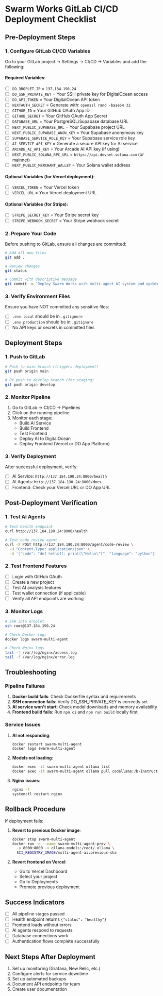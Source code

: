 # Swarm Works GitLab CI/CD Deployment Checklist

## Pre-Deployment Steps

### 1. Configure GitLab CI/CD Variables

Go to your GitLab project → Settings → CI/CD → Variables and add the following:

#### Required Variables:
- [ ] `DO_DROPLET_IP` = `137.184.190.24`
- [ ] `DO_SSH_PRIVATE_KEY` = Your SSH private key for DigitalOcean access
- [ ] `DO_API_TOKEN` = Your DigitalOcean API token
- [ ] `NEXTAUTH_SECRET` = Generate with: `openssl rand -base64 32`
- [ ] `GITHUB_ID` = Your GitHub OAuth App ID
- [ ] `GITHUB_SECRET` = Your GitHub OAuth App Secret
- [ ] `DATABASE_URL` = Your PostgreSQL/Supabase database URL
- [ ] `NEXT_PUBLIC_SUPABASE_URL` = Your Supabase project URL
- [ ] `NEXT_PUBLIC_SUPABASE_ANON_KEY` = Your Supabase anonymous key
- [ ] `SUPABASE_SERVICE_ROLE_KEY` = Your Supabase service role key
- [ ] `AI_SERVICE_API_KEY` = Generate a secure API key for AI service
- [ ] `ARCADE_AI_API_KEY` = Your Arcade AI API key (if using)
- [ ] `NEXT_PUBLIC_SOLANA_RPC_URL` = `https://api.devnet.solana.com` (or mainnet)
- [ ] `NEXT_PUBLIC_MERCHANT_WALLET` = Your Solana wallet address

#### Optional Variables (for Vercel deployment):
- [ ] `VERCEL_TOKEN` = Your Vercel token
- [ ] `VERCEL_URL` = Your Vercel deployment URL

#### Optional Variables (for Stripe):
- [ ] `STRIPE_SECRET_KEY` = Your Stripe secret key
- [ ] `STRIPE_WEBHOOK_SECRET` = Your Stripe webhook secret

### 2. Prepare Your Code

Before pushing to GitLab, ensure all changes are committed:

```bash
# Add all new files
git add .

# Review changes
git status

# Commit with descriptive message
git commit -m "Deploy Swarm Works with multi-agent AI system and updated frontend"
```

### 3. Verify Environment Files

Ensure you have NOT committed any sensitive files:
- [ ] `.env.local` should be in `.gitignore`
- [ ] `.env.production` should be in `.gitignore`
- [ ] No API keys or secrets in committed files

## Deployment Steps

### 1. Push to GitLab

```bash
# Push to main branch (triggers deployment)
git push origin main

# Or push to develop branch (for staging)
git push origin develop
```

### 2. Monitor Pipeline

1. Go to GitLab → CI/CD → Pipelines
2. Click on the running pipeline
3. Monitor each stage:
   - Build AI Service
   - Build Frontend
   - Test Frontend
   - Deploy AI to DigitalOcean
   - Deploy Frontend (Vercel or DO App Platform)

### 3. Verify Deployment

After successful deployment, verify:

- [ ] AI Service: `http://137.184.190.24:8000/health`
- [ ] AI Agents: `http://137.184.190.24:8000/docs`
- [ ] Frontend: Check your Vercel URL or DO App URL

## Post-Deployment Verification

### 1. Test AI Agents

```bash
# Test health endpoint
curl http://137.184.190.24:8000/health

# Test code review agent
curl -X POST http://137.184.190.24:8000/agent/code-review \
  -H "Content-Type: application/json" \
  -d '{"code": "def hello(): print(\"Hello\")", "language": "python"}'
```

### 2. Test Frontend Features

- [ ] Login with GitHub OAuth
- [ ] Create a new project
- [ ] Test AI analysis features
- [ ] Test wallet connection (if applicable)
- [ ] Verify all API endpoints are working

### 3. Monitor Logs

```bash
# SSH into droplet
ssh root@137.184.190.24

# Check Docker logs
docker logs swarm-multi-agent

# Check Nginx logs
tail -f /var/log/nginx/access.log
tail -f /var/log/nginx/error.log
```

## Troubleshooting

### Pipeline Failures

1. **Docker build fails**: Check Dockerfile syntax and requirements
2. **SSH connection fails**: Verify DO_SSH_PRIVATE_KEY is correctly set
3. **AI service won't start**: Check model downloads and memory availability
4. **Frontend build fails**: Run `npm ci` and `npm run build` locally first

### Service Issues

1. **AI not responding**: 
   ```bash
   docker restart swarm-multi-agent
   docker logs swarm-multi-agent
   ```

2. **Models not loading**:
   ```bash
   docker exec -it swarm-multi-agent ollama list
   docker exec -it swarm-multi-agent ollama pull codellama:7b-instruct
   ```

3. **Nginx issues**:
   ```bash
   nginx -t
   systemctl restart nginx
   ```

## Rollback Procedure

If deployment fails:

1. **Revert to previous Docker image**:
   ```bash
   docker stop swarm-multi-agent
   docker run -d --name swarm-multi-agent-prev \
     -p 8000:8000 -v ollama_models:/root/.ollama \
     $CI_REGISTRY_IMAGE/multi-agent-ai:previous-sha
   ```

2. **Revert frontend on Vercel**:
   - Go to Vercel Dashboard
   - Select your project
   - Go to Deployments
   - Promote previous deployment

## Success Indicators

- [ ] All pipeline stages passed
- [ ] Health endpoint returns `{"status": "healthy"}`
- [ ] Frontend loads without errors
- [ ] AI agents respond to requests
- [ ] Database connections work
- [ ] Authentication flows complete successfully

## Next Steps After Deployment

1. Set up monitoring (Grafana, New Relic, etc.)
2. Configure alerts for service downtime
3. Set up automated backups
4. Document API endpoints for team
5. Create user documentation